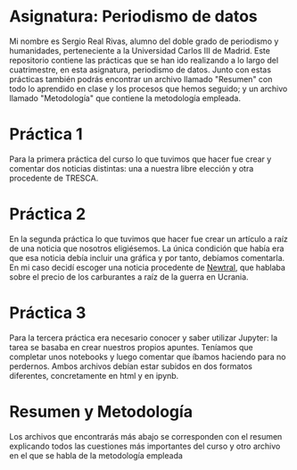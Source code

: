 # Asignatura: Periodismo de datos 

Mi nombre es Sergio Real Rivas, alumno del doble grado de periodismo y humanidades, perteneciente a la Universidad Carlos III de Madrid.
Este repositorio contiene las prácticas que se han ido realizando a lo largo del cuatrimestre, en esta asignatura, periodismo de datos. Junto con estas prácticas también podrás encontrar un archivo llamado "Resumen" con todo lo aprendido en clase y los procesos que hemos seguido; y un archivo llamado "Metodología" que contiene la metodología empleada.

# Práctica 1

Para la primera práctica del curso lo que tuvimos que hacer fue crear y comentar dos noticias distintas: una a nuestra libre elección y otra procedente de TRESCA. 

# Práctica 2

En la segunda práctica lo que tuvimos que hacer fue crear un artículo a raíz de una noticia que nosotros eligiésemos. La única condición que había era que esa noticia debía incluir una gráfica y por tanto, debíamos comentarla. En mi caso decidí escoger una noticia procedente de [Newtral](https://www.newtral.es/aumento-precio-gasolina/20220309/), que hablaba sobre el precio de los carburantes a raíz de la guerra en Ucrania.

# Práctica 3

Para la tercera práctica era necesario conocer y saber utilizar Jupyter: la tarea se basaba en crear nuestros propios apuntes. Teníamos que completar unos notebooks y luego comentar que íbamos haciendo para no perdernos. Ambos archivos debían estar subidos en dos formatos diferentes, concretamente en html y en ipynb.

# Resumen y Metodología

Los archivos que encontrarás más abajo se corresponden con el resumen explicando todos las cuestiones más importantes del curso y otro archivo en el que se habla de la metodología empleada

